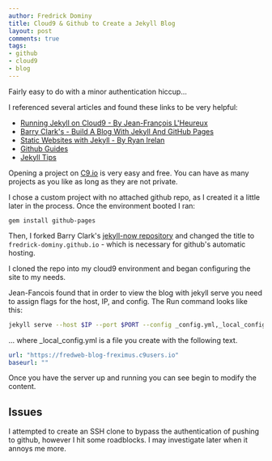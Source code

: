 ```yaml
---
author: Fredrick Dominy
title: Cloud9 & Github to Create a Jekyll Blog
layout: post
comments: true
tags:
- github
- cloud9
- blog
---
```


Fairly easy to do with a minor authentication hiccup...

I referenced several articles and found these links to be very helpful:

* [Running Jekyll on Cloud9 - By Jean-François L'Heureux](http://jflh.ca/2016-01-18-running-jekyll-on-cloud9/)
* [Barry Clark's - Build A Blog With Jekyll And GitHub Pages](https://www.smashingmagazine.com/2014/08/build-blog-jekyll-github-pages/)
* [Static Websites with Jekyll - By Ryan Irelan](https://www.google.com/url?q=https%3A%2F%2Fapp.pluralsight.com%2Flibrary%2Fcourses%2Fstatic-websites-with-jekyll%2Fdescription&sa=D&sntz=1&usg=AFQjCNHf76ZNa8T97LfX32fNtbKKWysPpw)
* [Github Guides](https://guides.github.com/features/mastering-markdown/)
* [Jekyll Tips](http://jekyll.tips/)

Opening a project on [C9.io](https://c9.io/) is very easy and free. You can have as many projects as you like as long as they are not private.

I chose a custom project with no attached github repo, as I created it a little later in the process. Once the environment booted I ran:

```
gem install github-pages
```

Then, I forked Barry Clark's [jekyll-now repository](https://github.com/barryclark/jekyll-now) and changed the title to `fredrick-dominy.github.io` - which is necessary for github's automatic hosting.

I cloned the repo into my cloud9 environment and began configuring the site to my needs.

Jean-Fancois found that in order to view the blog with jekyll serve you need to assign flags for the host, IP, and config. The Run command looks like this:

``` bash
jekyll serve --host $IP --port $PORT --config _config.yml,_local_config.yml
```

... where _local_config.yml is a file you create with the following text.


``` yaml
url: "https://fredweb-blog-freximus.c9users.io"
baseurl: ""
```

Once you have the server up and running you can see begin to modify the content.

## Issues

I attempted to create an SSH clone to bypass the authentication of pushing to github, however I hit some roadblocks.  I may investigate later when it annoys me more.
